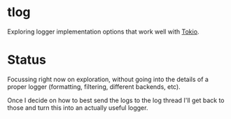 # tlog
Exploring logger implementation options that work well with [Tokio](https://tokio.rs/).

# Status
Focussing right now on exploration, without going into the details of
a proper logger (formatting, filtering, different backends, etc).

Once I decide on how to best send the logs to the log thread I'll get back
to those and turn this into an actually useful logger.
